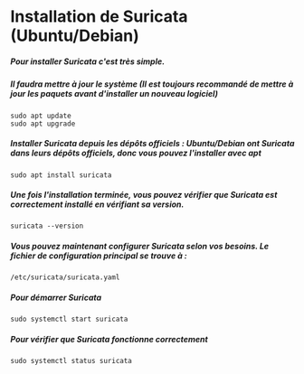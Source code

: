 # Installation de Suricata (Ubuntu/Debian)

##### Pour installer Suricata c'est très simple.

##### Il faudra mettre à jour le système (Il est toujours recommandé de mettre à jour les paquets avant d'installer un nouveau logiciel) 

````
sudo apt update
sudo apt upgrade
```` 

##### Installer Suricata depuis les dépôts officiels : Ubuntu/Debian ont Suricata dans leurs dépôts officiels, donc vous pouvez l'installer avec *apt*

````
sudo apt install suricata
````

##### Une fois l'installation terminée, vous pouvez vérifier que Suricata est correctement installé en vérifiant sa version.

````
suricata --version
````

##### Vous pouvez maintenant configurer Suricata selon vos besoins. Le fichier de configuration principal se trouve à :

````
/etc/suricata/suricata.yaml

````

##### Pour démarrer Suricata

````
sudo systemctl start suricata
````

##### Pour vérifier que Suricata fonctionne correctement

````
sudo systemctl status suricata
````